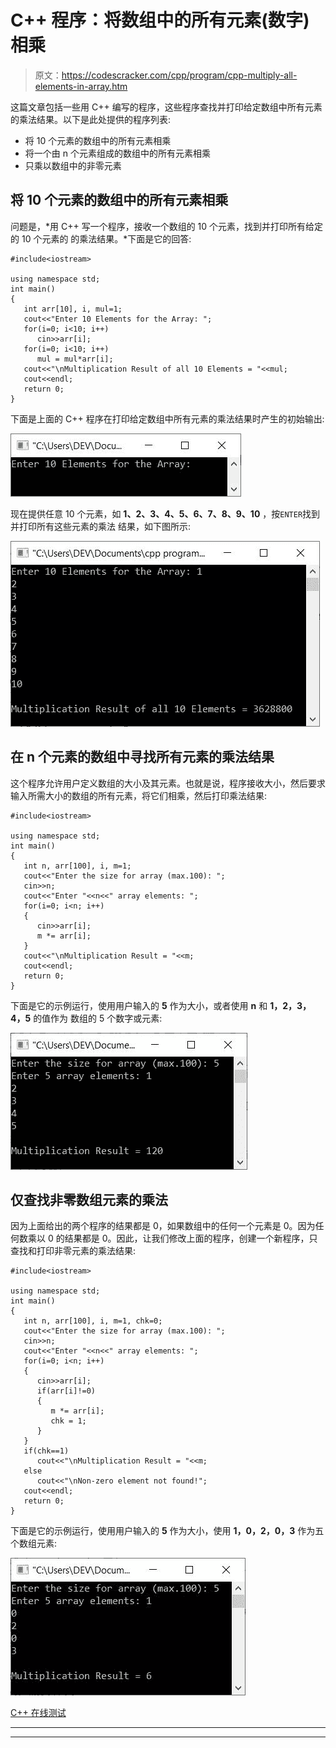 # C++ 程序：将数组中的所有元素(数字)相乘

> 原文：<https://codescracker.com/cpp/program/cpp-multiply-all-elements-in-array.htm>

这篇文章包括一些用 C++ 编写的程序，这些程序查找并打印给定数组中所有元素的乘法结果。以下是此处提供的程序列表:

*   将 10 个元素的数组中的所有元素相乘
*   将一个由 n 个元素组成的数组中的所有元素相乘
*   只乘以数组中的非零元素

## 将 10 个元素的数组中的所有元素相乘

问题是，*用 C++ 写一个程序，接收一个数组的 10 个元素，找到并打印所有给定的 10 个元素的 的乘法结果。*下面是它的回答:

```
#include<iostream>

using namespace std;
int main()
{
   int arr[10], i, mul=1;
   cout<<"Enter 10 Elements for the Array: ";
   for(i=0; i<10; i++)
      cin>>arr[i];
   for(i=0; i<10; i++)
      mul = mul*arr[i];
   cout<<"\nMultiplication Result of all 10 Elements = "<<mul;
   cout<<endl;
   return 0;
}
```

下面是上面的 C++ 程序在打印给定数组中所有元素的乘法结果时产生的初始输出:

![c++ program multiply all elements in array](img/b8aa35a9a01404a3c19abcc1e64ca9d9.png)

现在提供任意 10 个元素，如 **1、2、3、4、5、6、7、8、9、10** ，按`ENTER`找到并打印所有这些元素的乘法 结果，如下图所示:

![multiply all elements in array c++](img/6253bb9f18a7a0eb2fd5e9c2661730e5.png)

## 在 n 个元素的数组中寻找所有元素的乘法结果

这个程序允许用户定义数组的大小及其元素。也就是说，程序接收大小，然后要求输入所需大小的数组的所有元素，将它们相乘，然后打印乘法结果:

```
#include<iostream>

using namespace std;
int main()
{
   int n, arr[100], i, m=1;
   cout<<"Enter the size for array (max.100): ";
   cin>>n;
   cout<<"Enter "<<n<<" array elements: ";
   for(i=0; i<n; i++)
   {
      cin>>arr[i];
      m *= arr[i];
   }
   cout<<"\nMultiplication Result = "<<m;
   cout<<endl;
   return 0;
}
```

下面是它的示例运行，使用用户输入的 **5** 作为大小，或者使用 **n** 和 **1，2，3，4，5** 的值作为 数组的 5 个数字或元素:

![find multiplication of all array elements c++](img/caa5cc2d48e6791978ba6a8e15295332.png)

## 仅查找非零数组元素的乘法

因为上面给出的两个程序的结果都是 0，如果数组中的任何一个元素是 0。因为任何数乘以 0 的结果都是 0。因此，让我们修改上面的程序，创建一个新程序，只查找和打印非零元素的乘法结果:

```
#include<iostream>

using namespace std;
int main()
{
   int n, arr[100], i, m=1, chk=0;
   cout<<"Enter the size for array (max.100): ";
   cin>>n;
   cout<<"Enter "<<n<<" array elements: ";
   for(i=0; i<n; i++)
   {
      cin>>arr[i];
      if(arr[i]!=0)
      {
         m *= arr[i];
         chk = 1;
      }
   }
   if(chk==1)
      cout<<"\nMultiplication Result = "<<m;
   else
      cout<<"\nNon-zero element not found!";
   cout<<endl;
   return 0;
}
```

下面是它的示例运行，使用用户输入的 **5** 作为大小，使用 **1，0，2，0，3** 作为五个数组元素:

![multiply non zero elements c++ program](img/087e3f2a1ff4ea18ac6948a3bc48b0e2.png)

[C++ 在线测试](/exam/showtest.php?subid=3)

* * *

* * *